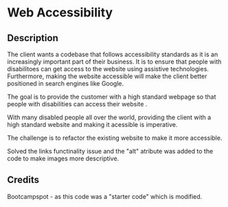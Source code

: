 # Web Accessibility

## Description

The client wants a codebase that follows accessibility standards as it is an increasingly important part of their business. It is to ensure that people with disabilitoes can get access to the website using assistive technologies. Furthermore, making the website accessible will make the client better positioned in search engines like Google.


The goal is to provide the customer with a high standard webpage so that people with disabilities can access their website . 


With many disabled people all over the world, providing the client with a high standard website and making it acessible is imperative.

The challenge is to refactor the existing website to make it more accessible.

Solved the links functinality issue and the "alt" atribute was added to the code to make images more descriptive.




## Credits

Bootcampspot - as this code was a "starter code" which is modified. 
